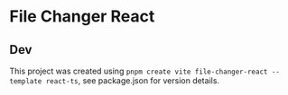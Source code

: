 # File Changer React

## Dev

This project was created using `pnpm create vite file-changer-react --template react-ts`, see package.json for version details.

